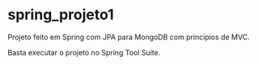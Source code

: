 # spring_projeto1
Projeto feito em Spring com JPA para MongoDB com princípios de MVC.

Basta executar o projeto no Spring Tool Suite.

